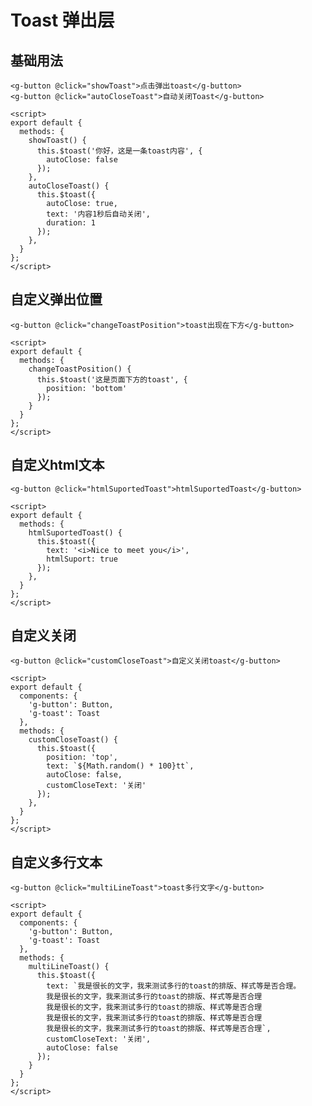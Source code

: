 # Toast 弹出层

## 基础用法

<ClientOnly>
  <g-toast-1></g-toast-1>
</ClientOnly>

```vue
<g-button @click="showToast">点击弹出toast</g-button>
<g-button @click="autoCloseToast">自动关闭Toast</g-button>

<script>
export default {
  methods: {
    showToast() {
      this.$toast('你好，这是一条toast内容', {
        autoClose: false
      });
    },
    autoCloseToast() {
      this.$toast({
        autoClose: true,
        text: '内容1秒后自动关闭',
        duration: 1
      });
    },
  }
};
</script>
```

## 自定义弹出位置

<ClientOnly>
  <g-toast-2></g-toast-2>
</ClientOnly>

```vue
<g-button @click="changeToastPosition">toast出现在下方</g-button>

<script>
export default {
  methods: {
    changeToastPosition() {
      this.$toast('这是页面下方的toast', {
        position: 'bottom'
      });
    }
  }
};
</script>
```

## 自定义html文本

<ClientOnly>
  <g-toast-3></g-toast-3>
</ClientOnly>

```vue
<g-button @click="htmlSuportedToast">htmlSuportedToast</g-button>

<script>
export default {
  methods: {
    htmlSuportedToast() {
      this.$toast({
        text: '<i>Nice to meet you</i>',
        htmlSuport: true
      });
    },
  }
};
</script>
```

## 自定义关闭

<ClientOnly>
  <g-toast-4></g-toast-4>
</ClientOnly>

```vue
<g-button @click="customCloseToast">自定义关闭toast</g-button>

<script>
export default {
  components: {
    'g-button': Button,
    'g-toast': Toast
  },
  methods: {
    customCloseToast() {
      this.$toast({
        position: 'top',
        text: `${Math.random() * 100}tt`,
        autoClose: false,
        customCloseText: '关闭'
      });
    },
  }
};
</script>
```

## 自定义多行文本

<ClientOnly>
  <g-toast-5></g-toast-5>
</ClientOnly>

```vue
<g-button @click="multiLineToast">toast多行文字</g-button>

<script>
export default {
  components: {
    'g-button': Button,
    'g-toast': Toast
  },
  methods: {
    multiLineToast() {
      this.$toast({
        text: `我是很长的文字，我来测试多行的toast的排版、样式等是否合理。
        我是很长的文字，我来测试多行的toast的排版、样式等是否合理
        我是很长的文字，我来测试多行的toast的排版、样式等是否合理
        我是很长的文字，我来测试多行的toast的排版、样式等是否合理
        我是很长的文字，我来测试多行的toast的排版、样式等是否合理`,
        customCloseText: '关闭',
        autoClose: false
      });
    }
  }
};
</script>
```

